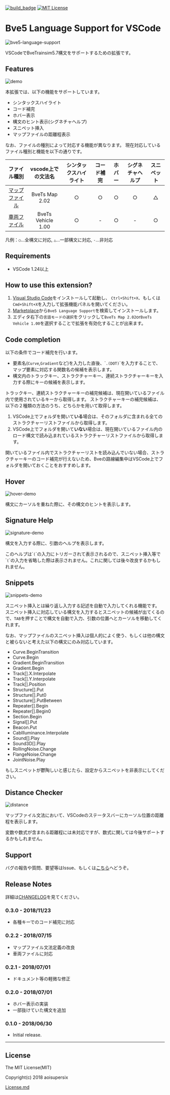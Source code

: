 [![build_badge](https://travis-ci.org/aoisupersix/vscode-bve5-language-support.svg?branch=master)](https://travis-ci.org/aoisupersix/vscode-bve5-language-support)
[![MIT License](https://img.shields.io/badge/license-MIT-blue.svg?style=flat)](/LICENSE.md)

# Bve5 Language Support for VSCode


![bve5-language-support](images/language-support.png)

VSCodeでBveTrainsim5.7構文をサポートするための拡張です。

## Features

![demo](images/demo.gif)

本拡張では、以下の機能をサポートしています。
- シンタックスハイライト
- コード補完
- ホバー表示
- 構文のヒント表示(シグネチャヘルプ)
- スニペット挿入
- マップファイルの距離程表示

なお、ファイルの種別によって対応する機能が異なります。
現在対応しているファイル種別と機能を以下の通りです。

|ファイル種別 |vscode上での文法名|シンタックスハイライト|コード補完|ホバー|シグネチャヘルプ|スニペット|
|:-:|:-:|:-:|:-:|:-:|:-:|:-:|
|[マップファイル](http://bvets.net/jp/edit/formats/route/map.html)|BveTs Map 2.02|○|○|○|○|△|
|[車両ファイル](http://bvets.net/jp/edit/formats/vehicle/vehicle.html)|BveTs Vehicle 1.00|○|-|○|-|○|

凡例：`○`...全構文に対応, `△`...一部構文に対応, `-`...非対応

## Requirements

- VSCode 1.24以上

## How to use this extension?

1. [Visual Studio Code](https://code.visualstudio.com)をインストールして起動し、 `Ctrl+Shift+X`、もしくは`Cmd+Shift+X`を入力して拡張機能パネルを開いてください。 
2. [Marketplace](https://marketplace.visualstudio.com/items?itemName=aoisupersix.bve5-language-support)から`Bve5 Language Support`を検索してインストールします。
3. エディタ右下の`言語モードの選択`をクリックして`BveTs Map 2.02`or`BveTs Vehicle 1.00`を選択することで拡張を有効化することが出来ます。

## Code completion

以下の条件でコード補完を行います。
- 要素名(`Curve`,`Gradient`など)を入力した直後、\``.(DOT)`\`を入力することで、マップ要素に対応する関数名の候補を表示します。
- 構文内のトラックキー、ストラクチャーキー、連続ストラクチャーキーを入力する際にキーの候補を表示します。

トラックキー、連続ストラクチャーキーの補完候補は、現在開いているファイル内で使用されているキーから取得します。
ストラクチャーキーの補完候補は、以下の２種類の方法のうち、どちらかを用いて取得します。
1. VSCode上でフォルダを開いて**いる**場合は、そのフォルダに含まれる全てのストラクチャーリストファイルから取得します。
2. VSCode上でフォルダを開いて**いない**場合は、現在開いているファイル内のロード構文で読み込まれているストラクチャーリストファイルから取得します。

開いているファイル内でストラクチャーリストを読み込んでいない場合、ストラクチャーキーのコード補完が行えないため、Bveの路線編集中はVSCode上でフォルダを開いておくことをおすすめします。

## Hover

![hover-demo](images/hover.gif)

構文にカーソルを重ねた際に、その構文のヒントを表示します。

## Signature Help

![signature-demo](images/signature.gif)

構文を入力する際に、引数のヘルプを表示します。

このヘルプは\``(`\`の入力にトリガーされて表示されるので、スニペット挿入等で\``(`\`の入力を省略した際は表示されません。これに関しては後々改良するかもしれません。

## Snippets

![snippets-demo](images/snippets.gif)

スニペット挿入とは繰り返し入力する記述を自動で入力してくれる機能です。
スニペット挿入に対応している構文を入力するとスニペットの候補が出てくるので、`TAB`を押すことで構文を自動で入力、引数の位置へとカーソルを移動してくれます。

なお、マップファイルのスニペット挿入は個人的によく使う、もしくは他の構文と被らないと考えた以下の構文にのみ対応しています。
- Curve.BeginTransition
- Curve.Begin
- Gradient.BeginTransition
- Gradient.Begin
- Track[].X.Interpolate
- Track[].Y.Interpolate
- Track[].Position
- Structure[].Put
- Structure[].Put0
- Structure[].PutBetween
- Repeater[].Begin
- Repeater[].Begin0
- Section.Begin
- Signal[].Put
- Beacon.Put
- CabIlluminance.Interpolate
- Sound[].Play
- Sound3D[].Play
- RollingNoise.Change
- FlangeNoise.Change
- JointNoise.Play

もしスニペットが鬱陶しいと感じたら、設定からスニペットを非表示にしてください。

## Distance Checker

![distance](images/distance-hint.png)

マップファイル文法において、VSCodeのステータスバーにカーソル位置の距離程を表示します。

変数や数式が含まれる距離程には未対応ですが、数式に関しては今後サポートするかもしれません。

## Support

バグの報告や質問、要望等はIssue、もしくは[こちら](http://aoisupersix.tokyo)へどうぞ。

## Release Notes

詳細は[CHANGELOG](CHANGELOG.md)を見てください。

### 0.3.0 - 2018/11/23
- 各種キーでのコード補完に対応

### 0.2.2 - 2018/07/15
- マップファイル文法定義の改良
- 車両ファイルに対応

### 0.2.1 - 2018/07/01
- ドキュメント等の軽微な修正

### 0.2.0 - 2018/07/01
- ホバー表示の実装
- 一部抜けていた構文を追加

### 0.1.0 - 2018/06/30
- Initial release.

-----------------------------------------------------------------------------------------------------------

## License

The MIT License(MIT)

Copyright(c) 2018 aoisupersix

[License.md](LICENSE.md)
